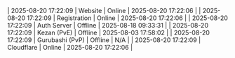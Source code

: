 | 2025-08-20 17:22:09 | Website | Online | 2025-08-20 17:22:06 |
| 2025-08-20 17:22:09 | Registration | Online | 2025-08-20 17:22:06 |
| 2025-08-20 17:22:09 | Auth Server | Offline | 2025-08-18 09:33:31 |
| 2025-08-20 17:22:09 | Kezan (PvE) | Offline | 2025-08-03 17:58:02 |
| 2025-08-20 17:22:09 | Gurubashi (PvP) | Offline | N/A |
| 2025-08-20 17:22:09 | Cloudflare | Online | 2025-08-20 17:22:06 |
